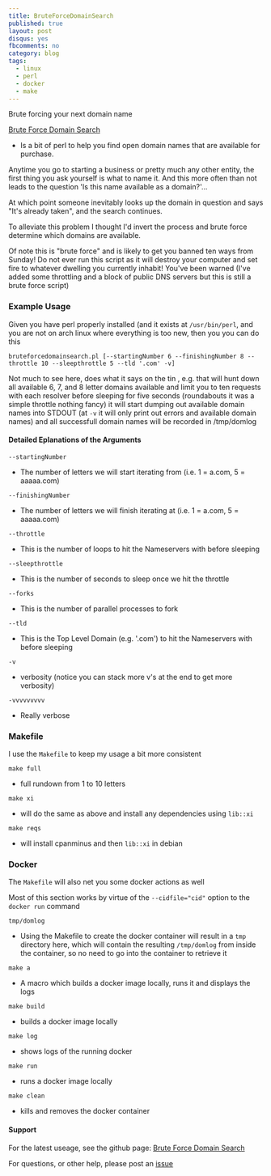 ```yaml
---
title: BruteForceDomainSearch
published: true
layout: post
disqus: yes
fbcomments: no
category: blog
tags:
  - linux
  - perl
  - docker
  - make
---
```


Brute forcing your next domain name

[Brute Force Domain Search](http://thalhalla.github.io/BruteForceDomainSearch/)
- Is a bit of perl to help you find open domain names that are available
for purchase.

Anytime you go to starting a business or pretty much any other entity,
the first thing you ask yourself is what to name it.  And this more
often than not leads to the question 'Is this name available as a
domain?'...

At which point someone inevitably looks up the domain in question and
says "It's already taken", and the search continues.

To alleviate this problem I thought I'd invert the process and brute
force determine which domains are available.

Of note this is "brute force" and is likely to get you banned ten ways from Sunday!  Do not ever run this script as it will destroy your computer and set fire to whatever dwelling you currently inhabit!
You've been warned (I've added some throttling and a block of public DNS servers but this is still a brute force script)

### Example Usage

Given you have perl properly installed (and it exists at
`/usr/bin/perl`, and you are not on arch linux where everything is too
new, then you you can do this

`bruteforcedomainsearch.pl [--startingNumber 6 --finishingNumber 8 --throttle 10 --sleepthrottle 5 --tld '.com' -v]`

Not much to see here, does what it says on the tin , e.g.
that will hunt down all available 6, 7, and 8 letter domains available
and limit you to ten requests with each resolver before sleeping for five seconds  (roundabouts it was a simple throttle nothing fancy)
it will start dumping out available domain names into STDOUT (at `-v` it will only print out errors and available domain names) and all successfull domain names will be recorded in /tmp/domlog

#### Detailed Eplanations of the Arguments

`--startingNumber`

* The number of letters we will start iterating from (i.e. 1 = a.com, 5 = aaaaa.com)

`--finishingNumber`

* The number of letters we will finish iterating at (i.e. 1 = a.com, 5 = aaaaa.com)

`--throttle`

* This is the number of loops to hit the Nameservers with before sleeping

`--sleepthrottle`

* This is the number of seconds to sleep once we hit the throttle

`--forks`

* This is the number of parallel processes to fork

`--tld`

* This is the Top Level Domain (e.g. '.com') to hit the Nameservers with before sleeping

`-v`

* verbosity (notice you can stack more v's at the end to get more verbosity)

`-vvvvvvvvv`

* Really verbose


### Makefile

I use the `Makefile` to keep my usage a bit more consistent

`make full`

* full rundown from 1 to 10 letters

`make xi`

* will do the same as above and install any dependencies using `lib::xi`

`make reqs`

* will install cpanminus and then `lib::xi` in debian

### Docker

The `Makefile` will also net you some docker actions as well

Most of this section works by virtue of the `--cidfile="cid"` option to
the `docker run` command

`tmp/domlog`

* Using the Makefile to create the docker container will result in a `tmp` directory here, which will contain the resulting `/tmp/domlog` from inside the container, so no need to go into the container to retrieve it

`make a`

* A macro which builds a docker image locally, runs it and displays the logs

`make build`

* builds a docker image locally

`make log`

* shows logs of the running docker

`make run`

* runs a docker image locally

`make clean`

* kills and removes the docker container

#### Support

For the latest useage, see the github page:
[Brute Force Domain Search](http://thalhalla.github.io/BruteForceDomainSearch/)

For questions, or other help, please post an [issue](http://thalhalla.github.io/BruteForceDomainSearch/issues)
